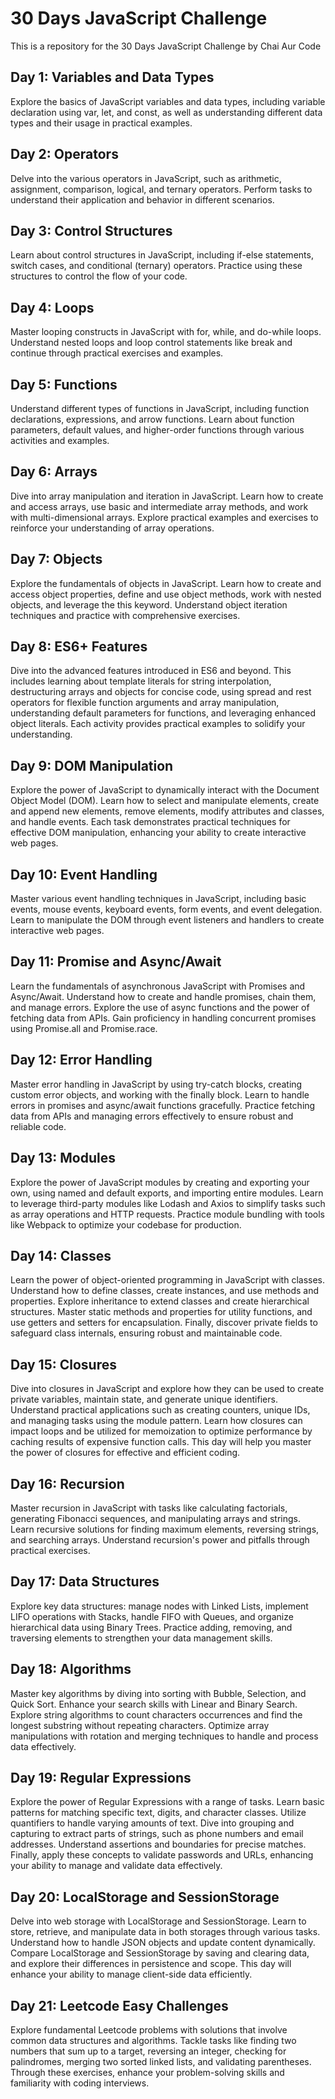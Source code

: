 # 30 Days JavaScript Challenge
This is a repository for the 30 Days JavaScript Challenge by Chai Aur Code

## Day 1: Variables and Data Types
Explore the basics of JavaScript variables and data types, including variable declaration using var, let, and const, as well as understanding different data types and their usage in practical examples.

## Day 2: Operators
Delve into the various operators in JavaScript, such as arithmetic, assignment, comparison, logical, and ternary operators. Perform tasks to understand their application and behavior in different scenarios.

## Day 3: Control Structures
Learn about control structures in JavaScript, including if-else statements, switch cases, and conditional (ternary) operators. Practice using these structures to control the flow of your code.

## Day 4: Loops
Master looping constructs in JavaScript with for, while, and do-while loops. Understand nested loops and loop control statements like break and continue through practical exercises and examples.

## Day 5: Functions
Understand different types of functions in JavaScript, including function declarations, expressions, and arrow functions. Learn about function parameters, default values, and higher-order functions through various activities and examples.

## Day 6: Arrays
Dive into array manipulation and iteration in JavaScript. Learn how to create and access arrays, use basic and intermediate array methods, and work with multi-dimensional arrays. Explore practical examples and exercises to reinforce your understanding of array operations.

## Day 7: Objects
Explore the fundamentals of objects in JavaScript. Learn how to create and access object properties, define and use object methods, work with nested objects, and leverage the this keyword. Understand object iteration techniques and practice with comprehensive exercises.

## Day 8: ES6+ Features
Dive into the advanced features introduced in ES6 and beyond. This includes learning about template literals for string interpolation, destructuring arrays and objects for concise code, using spread and rest operators for flexible function arguments and array manipulation, understanding default parameters for functions, and leveraging enhanced object literals. Each activity provides practical examples to solidify your understanding.


## Day 9: DOM Manipulation
Explore the power of JavaScript to dynamically interact with the Document Object Model (DOM). Learn how to select and manipulate elements, create and append new elements, remove elements, modify attributes and classes, and handle events. Each task demonstrates practical techniques for effective DOM manipulation, enhancing your ability to create interactive web pages.

## Day 10: Event Handling 
Master various event handling techniques in JavaScript, including basic events, mouse events, keyboard events, form events, and event delegation. Learn to manipulate the DOM through event listeners and handlers to create interactive web pages.

## Day 11: Promise and Async/Await
Learn the fundamentals of asynchronous JavaScript with Promises and Async/Await. Understand how to create and handle promises, chain them, and manage errors. Explore the use of async functions and the power of fetching data from APIs. Gain proficiency in handling concurrent promises using Promise.all and Promise.race.

## Day 12: Error Handling
Master error handling in JavaScript by using try-catch blocks, creating custom error objects, and working with the finally block. Learn to handle errors in promises and async/await functions gracefully. Practice fetching data from APIs and managing errors effectively to ensure robust and reliable code.

## Day 13: Modules
Explore the power of JavaScript modules by creating and exporting your own, using named and default exports, and importing entire modules. Learn to leverage third-party modules like Lodash and Axios to simplify tasks such as array operations and HTTP requests. Practice module bundling with tools like Webpack to optimize your codebase for production.

## Day 14: Classes
Learn the power of object-oriented programming in JavaScript with classes. Understand how to define classes, create instances, and use methods and properties. Explore inheritance to extend classes and create hierarchical structures. Master static methods and properties for utility functions, and use getters and setters for encapsulation. Finally, discover private fields to safeguard class internals, ensuring robust and maintainable code.

## Day 15: Closures
Dive into closures in JavaScript and explore how they can be used to create private variables, maintain state, and generate unique identifiers. Understand practical applications such as creating counters, unique IDs, and managing tasks using the module pattern. Learn how closures can impact loops and be utilized for memoization to optimize performance by caching results of expensive function calls. This day will help you master the power of closures for effective and efficient coding.

## Day 16: Recursion
Master recursion in JavaScript with tasks like calculating factorials, generating Fibonacci sequences, and manipulating arrays and strings. Learn recursive solutions for finding maximum elements, reversing strings, and searching arrays. Understand recursion's power and pitfalls through practical exercises.

## Day 17: Data Structures
Explore key data structures: manage nodes with Linked Lists, implement LIFO operations with Stacks, handle FIFO with Queues, and organize hierarchical data using Binary Trees. Practice adding, removing, and traversing elements to strengthen your data management skills.

## Day 18: Algorithms
Master key algorithms by diving into sorting with Bubble, Selection, and Quick Sort. Enhance your search skills with Linear and Binary Search. Explore string algorithms to count characters occurrences and find the longest substring without repeating characters. Optimize array manipulations with rotation and merging techniques to handle and process data effectively.  

## Day 19: Regular Expressions
Explore the power of Regular Expressions with a range of tasks. Learn basic patterns for matching specific text, digits, and character classes. Utilize quantifiers to handle varying amounts of text. Dive into grouping and capturing to extract parts of strings, such as phone numbers and email addresses. Understand assertions and boundaries for precise matches. Finally, apply these concepts to validate passwords and URLs, enhancing your ability to manage and validate data effectively.

## Day 20: LocalStorage and SessionStorage
Delve into web storage with LocalStorage and SessionStorage. Learn to store, retrieve, and manipulate data in both storages through various tasks. Understand how to handle JSON objects and update content dynamically. Compare LocalStorage and SessionStorage by saving and clearing data, and explore their differences in persistence and scope. This day will enhance your ability to manage client-side data efficiently.

## Day 21: Leetcode Easy Challenges
Explore fundamental Leetcode problems with solutions that involve common data structures and algorithms. Tackle tasks like finding two numbers that sum up to a target, reversing an integer, checking for palindromes, merging two sorted linked lists, and validating parentheses. Through these exercises, enhance your problem-solving skills and familiarity with coding interviews.